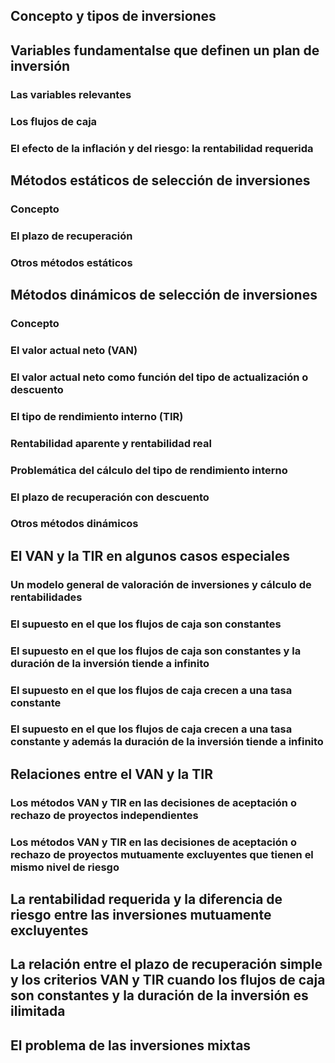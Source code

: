 ## Concepto y tipos de inversiones
## Variables fundamentalse que definen un plan de inversión
### Las variables relevantes
### Los flujos de caja
### El efecto de la inflación y del riesgo: la rentabilidad requerida
## Métodos estáticos de selección de inversiones
### Concepto
### El plazo de recuperación
### Otros métodos estáticos
## Métodos dinámicos de selección de inversiones
### Concepto
### El valor actual neto (VAN)
### El valor actual neto como función del tipo de actualización o descuento
### El tipo de rendimiento interno (TIR)
### Rentabilidad aparente y rentabilidad real
### Problemática del cálculo del tipo de rendimiento interno
### El plazo de recuperación con descuento
### Otros métodos dinámicos
## El VAN y la TIR en algunos casos especiales
### Un modelo general de valoración de inversiones y cálculo de rentabilidades
### El supuesto en el que los flujos de caja son constantes
### El supuesto en el que los flujos de caja son constantes y la duración de la inversión tiende a infinito
### El supuesto en el que los flujos de caja crecen a una tasa constante
### El supuesto en el que los flujos de caja crecen a una tasa constante y además la duración de la inversión tiende a infinito
## Relaciones entre el VAN y la TIR
### Los métodos VAN y TIR en las decisiones de aceptación o rechazo de proyectos independientes
### Los métodos VAN y TIR en las decisiones de aceptación o rechazo de proyectos mutuamente excluyentes que tienen el mismo nivel de riesgo
## La rentabilidad requerida y la diferencia de riesgo entre las inversiones mutuamente excluyentes
## La relación entre el plazo de recuperación simple y los criterios VAN y TIR cuando los flujos de caja son constantes y la duración de la inversión es ilimitada
## El problema de las inversiones mixtas
